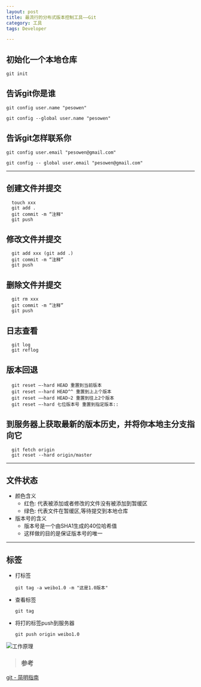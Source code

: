 ```yaml
---
layout: post
title: 最流行的分布式版本控制工具——Git
category: 工具
tags: Developer

---
```

## 初始化一个本地仓库
`git init`

## 告诉git你是谁
`git config user.name "pesowen"`

`git config --global user.name "pesowen"`

## 告诉git怎样联系你
`git config user.email "pesowen@gmail.com"`

`git config -- global user.email "pesowen@gmail.com"`

---

## 创建文件并提交
      touch xxx
      git add . 
      git commit -m “注释"
      git push
      
## 修改文件并提交 
      git add xxx (git add .)
      git commit -m “注释”
      git push

## 删除文件并提交
      git rm xxx
      git commit -m “注释”
      git push
      
## 日志查看
      git log 
      git reflog
      
## 版本回退
      git reset —-hard HEAD 重置到当前版本
      git reset —-hard HEAD^^ 重置到上上个版本
      git reset ——hard HEAD~2 重置到往上2个版本
      git reset —-hard 七位版本号 重置到指定版本::

## 到服务器上获取最新的版本历史，并将你本地主分支指向它
      git fetch origin
      git reset --hard origin/master
      
---

## 文件状态
* 颜色含义
	* 红色: 代表被添加或者修改的文件没有被添加到暂缓区
	* 绿色: 代表文件在暂缓区,等待提交到本地仓库
* 版本号的含义
	* 版本号是一个由SHA1生成的40位哈希值
	* 这样做的目的是保证版本号的唯一

---

## 标签
* 打标签

  `git tag -a weibo1.0 -m "这是1.0版本"`
  
* 查看标签

  `git tag`
  
* 将打的标签push到服务器

  `git push origin weibo1.0`
  
  
![工作原理](http://rogerdudler.github.io/git-guide/img/trees.png)

> ### 参考
[git - 简明指南](http://rogerdudler.github.io/git-guide/index.zh.html)
